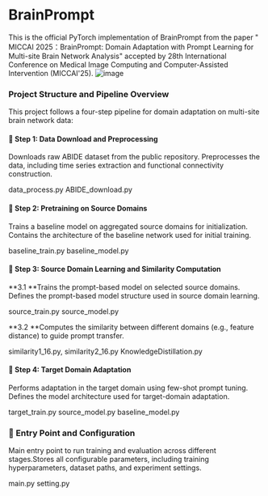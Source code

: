 # BrainPrompt
This is the official PyTorch implementation of BrainPrompt from the paper " MICCAI 2025：BrainPrompt: Domain Adaptation with Prompt Learning for Multi-site Brain Network Analysis" accepted by 28th International Conference on Medical Image Computing and Computer-Assisted Intervention (MICCAI'25).
![image](https://github.com/user-attachments/assets/8ee65712-fc58-495e-802d-f9765413e860)

###  **Project Structure and Pipeline Overview**

This project follows a four-step pipeline for domain adaptation on multi-site brain network data:

#### 🔹 Step 1: Data Download and Preprocessing

Downloads raw ABIDE dataset from the public repository. Preprocesses the data, including time series extraction and functional connectivity construction.

data_process.py ABIDE_download.py

#### 🔹 Step 2: Pretraining on Source Domains

Trains a baseline model on aggregated source domains for initialization. Contains the architecture of the baseline network used for initial training.

baseline_train.py  baseline_model.py

#### 🔹 Step 3: Source Domain Learning and Similarity Computation

**3.1 **Trains the prompt-based model on selected source domains. Defines the prompt-based model structure used in source domain learning.

source_train.py source_model.py

**3.2 **Computes the similarity between different domains (e.g., feature distance) to guide prompt transfer.

similarity1_16.py, similarity2_16.py KnowledgeDistillation.py

#### 🔹 Step 4: Target Domain Adaptation

Performs adaptation in the target domain using few-shot prompt tuning. Defines the model architecture used for target-domain adaptation.

target_train.py source_model.py baseline_model.py

### 🔹 Entry Point and Configuration

Main entry point to run training and evaluation across different stages.Stores all configurable parameters, including training hyperparameters, dataset paths, and experiment settings.

main.py  setting.py

